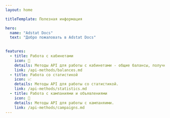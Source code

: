 ```yaml
---
layout: home

titleTemplate: Полезная информация

hero:
  name: "Adstat Docs"
  text: "Добро пожаловать в Adstat Docs"
  

features:
  - title: Работа с кабинетами
    icon: 🔑
    details: Методы API для работы с кабинетами - общие балансы, получение кабинетов.
    link: /api-methods/balances.md
  - title: Работа со статистикой
    icon: 📈
    details: Методы API для работы со статистикой.
    link: /api-methods/statistics.md
  - title: Работа с кампаниями и объявлениями
    icon: 📣
    details: Методы API для работы с кампаняими.
    link: /api-methods/campaigns.md
---
```


